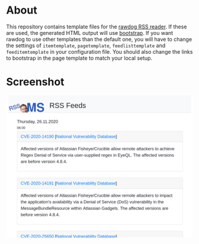 # About
This repository contains template files for the [rawdog RSS reader](https://offog.org/code/rawdog/). If these are used, the generated HTML output will use [bootstrap](https://getbootstrap.com/). If you want rawdog to use other templates than the default one, you will have to change the settings of `itemtemplate`, `pagetemplate`, `feedlisttemplate` and `feeditemtemplate` in your configuration file. You should also change the links to bootstrap in the page template to match your local setup. 

# Screenshot
![result screenshot](res/rawdog-bootstrap.png)
